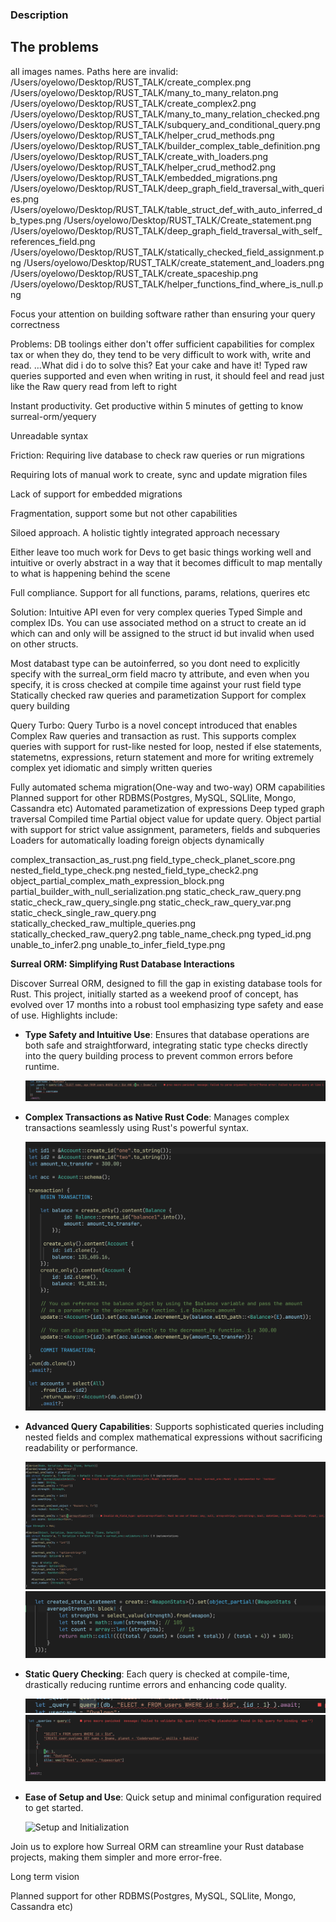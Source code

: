 ### Description

## The problems


all images names. Paths here are invalid:
/Users/oyelowo/Desktop/RUST_TALK/create_complex.png /Users/oyelowo/Desktop/RUST_TALK/many_to_many_relaton.png /Users/oyelowo/Desktop/RUST_TALK/create_complex2.png /Users/oyelowo/Desktop/RUST_TALK/many_to_many_relation_checked.png /Users/oyelowo/Desktop/RUST_TALK/subquery_and_conditional_query.png /Users/oyelowo/Desktop/RUST_TALK/helper_crud_methods.png /Users/oyelowo/Desktop/RUST_TALK/builder_complex_table_definition.png /Users/oyelowo/Desktop/RUST_TALK/create_with_loaders.png /Users/oyelowo/Desktop/RUST_TALK/helper_crud_method2.png /Users/oyelowo/Desktop/RUST_TALK/embedded_migrations.png /Users/oyelowo/Desktop/RUST_TALK/deep_graph_field_traversal_with_queries.png /Users/oyelowo/Desktop/RUST_TALK/table_struct_def_with_auto_inferred_db_types.png /Users/oyelowo/Desktop/RUST_TALK/Create_statement.png /Users/oyelowo/Desktop/RUST_TALK/deep_graph_field_traversal_with_self_references_field.png /Users/oyelowo/Desktop/RUST_TALK/statically_checked_field_assignment.png /Users/oyelowo/Desktop/RUST_TALK/create_statement_and_loaders.png /Users/oyelowo/Desktop/RUST_TALK/create_spaceship.png /Users/oyelowo/Desktop/RUST_TALK/helper_functions_find_where_is_null.png


Focus your attention on building software rather than ensuring your query correctness

Problems:
DB toolings either don't offer sufficient capabilities for complex tax or when they do,
they tend to be very difficult to work with, write and read.
…What did i do to solve this? Eat your cake and have it! Typed raw queries supported and even 
when writing in rust, it should feel and read just like the Raw query read from left to right

Instant productivity. Get productive within 5 minutes of getting to know surreal-orm/yequery


Unreadable syntax

Friction: Requiring live database to check raw queries or run migrations

Requiring lots of manual work to create, sync and update migration files

Lack of support for embedded migrations

Fragmentation, support some but not other capabilities

Siloed approach. A holistic tightly integrated approach necessary

Either leave too much work for Devs to get basic things working well and intuitive
or overly abstract in a way that it becomes difficult to map mentally to what is happening
behind the scene

Full compliance. Support for all functions, params, relations, querires etc



Solution:
Intuitive API even for very complex queries
Typed Simple and complex IDs. You can use associated method on a struct to create an id which can and only will be assigned to the struct id but invalid when used on other structs.

Most databast type can be autoinferred, so you dont need to
explicitly specify with the surreal_orm field macro ty attribute, and even when you specify, it is cross checked at compile time against your rust field type
Statically checked raw queries and parametization
Support for complex query building


Query Turbo: Query Turbo is a novel concept introduced that enables Complex Raw queries and transaction as rust.
This supports complex queries with support for rust-like 
nested for loop, nested if else statements, statemetns,
expressions, return statement and more for writing extremely complex yet idiomatic and simply written queries

Fully automated schema migration(One-way and two-way)
ORM capabilities
Planned support for other RDBMS(Postgres, MySQL, SQLlite, Mongo, Cassandra etc)
Automated parametization of expressions
Deep typed graph traversal
Compiled time Partial object value for update query.
Object partial with support for strict value assignment, parameters, fields and subqueries
Loaders for automatically loading foreign objects dynamically




complex_transaction_as_rust.png
field_type_check_planet_score.png
nested_field_type_check.png
nested_field_type_check2.png
object_partial_complex_math_expression_block.png
partial_builder_with_null_serialization.png
static_check_raw_query.png
static_check_raw_query_single.png
static_check_raw_query_var.png
static_check_single_raw_query.png
statically_checked_raw_multiple_queries.png
statically_checked_raw_query2.png
table_name_check.png
typed_id.png
unable_to_infer2.png
unable_to_infer_field_type.png


**Surreal ORM: Simplifying Rust Database Interactions**

Discover Surreal ORM, designed to fill the gap in existing database tools for Rust. This project, initially started as a weekend proof of concept, has evolved over 17 months into a robust tool emphasizing type safety and ease of use. Highlights include:

- **Type Safety and Intuitive Use**: Ensures that database operations are both safe and straightforward, integrating static type checks directly into the query building process to prevent common errors before runtime.

    ![Type Check in Action](https://raw.githubusercontent.com/Oyelowo/rust-talk/a9b986e5b8dad179d8968dd461e088ba87f8e142/RUST_TALK/static_check_raw_query.png)

- **Complex Transactions as Native Rust Code**: Manages complex transactions seamlessly using Rust's powerful syntax.

    ![Complex Transaction Example](https://raw.githubusercontent.com/Oyelowo/rust-talk/a9b986e5b8dad179d8968dd461e088ba87f8e142/RUST_TALK/complex_transaction_as_rust.png)

- **Advanced Query Capabilities**: Supports sophisticated queries including nested fields and complex mathematical expressions without sacrificing readability or performance.

    ![Nested Field Query](https://raw.githubusercontent.com/Oyelowo/rust-talk/a9b986e5b8dad179d8968dd461e088ba87f8e142/RUST_TALK/nested_field_type_check.png)
    ![Math Expression in Query](https://raw.githubusercontent.com/Oyelowo/rust-talk/a9b986e5b8dad179d8968dd461e088ba87f8e142/RUST_TALK/object_partial_complex_math_expression_block.png)

- **Static Query Checking**: Each query is checked at compile-time, drastically reducing runtime errors and enhancing code quality.

    ![Static Check on Single Query](https://raw.githubusercontent.com/Oyelowo/rust-talk/a9b986e5b8dad179d8968dd461e088ba87f8e142/RUST_TALK/static_check_single_raw_query.png)
    ![Multiple Query Checks](https://raw.githubusercontent.com/Oyelowo/rust-talk/a9b986e5b8dad179d8968dd461e088ba87f8e142/RUST_TALK/statically_checked_raw_multiple_queries.png)

- **Ease of Setup and Use**: Quick setup and minimal configuration required to get started.

    ![Setup and Initialization](https://raw.githubusercontent.com/Oyelowo/rust-talk/a9b986e5b8dad179d8968dd461e088ba87f8e142/RUST_TALK/Screenshot_2024-04-18_at_11.02.11.png)

Join us to explore how Surreal ORM can streamline your Rust database projects, making them simpler and more error-free.


Long term vision

Planned support for other RDBMS(Postgres, MySQL, SQLlite, Mongo, Cassandra etc)
